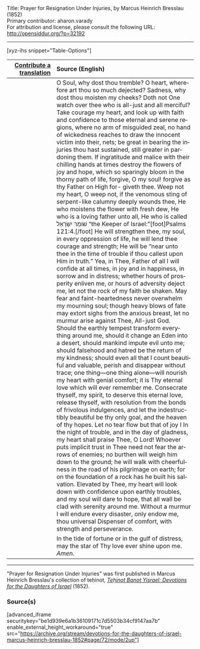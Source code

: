 <html>
<head></head>
<body>
Title: Prayer for Resignation Under Injuries, by Marcus Heinrich Bresslau (1852)<br />
Primary contributor: aharon.varady<br />
For attribution and license, please consult the following URL: <a href="http://opensiddur.org/?p=32192">http://opensiddur.org/?p=32192</a>
<p />
<hr />

[xyz-ihs snippet="Table-Options"]<table style="margin-left: auto; margin-right: auto;" class="draggable">
<thead><tr><th id="x" style="text-align: right;"><a href="/contributing/upload/">Contribute a translation</a></th><th style="text-align: left;">Source (English)</th></tr></thead>
<tbody>
<tr><td style="vertical-align:top;" width="25%">
<div class="liturgy" lang="he">

</span></div></td>
 
<td style="vertical-align:top;">
<div class="english" lang="en">
O Soul, why dost thou tremble? O heart, wherefore art thou so much dejected? Sadness, why dost thou moisten my cheeks? Doth not One watch over thee who is all-just and all merciful? Take courage my heart, and look up with faith and confidence to those eternal and serene regions, where no arm of misguided zeal, no hand of wickedness reaches to draw the innocent victim into their, nets; be great in bearing the injuries thou hast sustained, still greater in pardoning them. If ingratitude and malice with their chilling hands at times destroy the flowers of joy and hope, which so sparingly bloom in the thorny path of life, forgive, O my soul! forgive as thy Father on High for- giveth thee. Weep not my heart, O weep not, if the venomous sting of serpent-like calumny deeply wounds thee, He who moistens the flower with fresh dew, He who is a loving father unto all, He who is called <span class="hebrew" lang="he">שׁוֹמֵר יִשְׂרָאֵל</span> “the Keeper of Israel:”[foot]Psalms 121:4.[/foot] He will strengthen thee, my soul, in every oppression of life, he will lend thee courage and strength; He will be “near unto thee in the time of trouble if thou callest upon Him in truth.” Yea, in Thee, Father of all I will confide at all times, in joy and in happiness, in sorrow and in distress; whether hours of prosperity enliven me, or hours of adversity deject me, let not the rock of my faith be shaken. May fear and faint-heartedness never overwhelm my mourning soul; though heavy blows of fate may extort sighs from the anxious breast, let no murmur arise against Thee, All-just God. Should the earthly tempest transform everything around me, should it change an Eden into a desert, should mankind impute evil unto me; should falsehood and hatred be the return of my kindness; should even all that I count beautiful and valuable, perish and disappear without trace; one thing—one thing alone—will nourish my heart with genial comfort; it is Thy eternal love which will ever remember me. Consecrate thyself, my spirit, to deserve this eternal love, release thyself, with resolution from the bonds of frivolous indulgences, and let the indestructibly beautiful be thy only goal, and the heaven of thy hopes. Let no tear flow but that of joy I In the night of trouble, and in the day of gladness, my heart shall praise Thee, O Lord! Whoever puts implicit trust in Thee need not fear the arrows of enemies; no burthen will weigh him down to the ground; he will walk with cheerfulness in the road of his pilgrimage on earth; for on the foundation of a rock has he built his salvation. Elevated by Thee, my heart will look down with confidence upon earthly troubles, and my soul will dare to hope, that all wall be clad with serenity around me. Without a murmur I will endure every disaster, only endow me, thou universal Dispenser of comfort, with strength and perseverance. 
</div></td></tr>


<tr><td style="vertical-align:top;">
<div class="liturgy" lang="he">

</span></div></td>
 
<td style="vertical-align:top;">
<div class="english" lang="en">
In the tide of fortune or in the gulf of distress, may the star of Thy love ever shine upon me. <em>Amen</em>. 
</div></td></tr>
</tbody></table>

<hr />

"Prayer for Resignation Under Injuries" was first published in Marcus Heinrich Bresslau's collection of teḥinot, <em><a href="https://opensiddur.org/compilations/sifrei-tehinot/devotions-for-the-daughters-of-israel-by-marcus-heinrich-bresslau-1852/">Teḥinot Banot Yisrael: Devotions for the Daughters of Israel</a></em> (1852).

<h3>Source(s)</h3>

[advanced_iframe securitykey="be1d939e6a1b36109171c7d5503b34cf9147aa7b" enable_external_height_workaround="true" src="https://archive.org/stream/devotions-for-the-daughters-of-israel-marcus-heinrich-bresslau-1852#page/72/mode/2up"]

&nbsp;
</body>
</html>